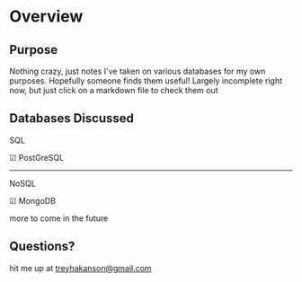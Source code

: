 # Overview

## Purpose

Nothing crazy, just notes I've taken on various databases for my own purposes. Hopefully someone finds them useful! Largely incomplete right now, but just click on a markdown file to check them out

## Databases Discussed

SQL

☑ PostGreSQL

---

NoSQL

☑ MongoDB

more to come in the future

## Questions?

hit me up at treyhakanson@gmail.com